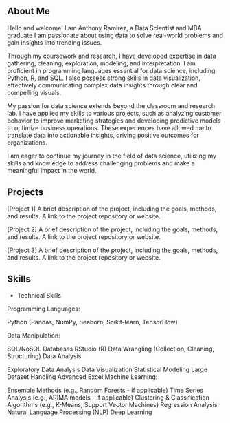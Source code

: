 ## About Me

Hello and welcome! I am Anthony Ramirez, a Data Scientist and MBA graduate  I am passionate about using data to solve real-world problems and gain insights into trending issues.

Through my coursework and research, I have developed expertise in data gathering, cleaning, exploration, modeling, and interpretation. I am proficient in programming languages essential for data science, including Python, R, and SQL. I also possess strong skills in data visualization, effectively communicating complex data insights through clear and compelling visuals.

My passion for data science extends beyond the classroom and research lab. I have applied my skills to various projects, such as analyzing customer behavior to improve marketing strategies and developing predictive models to optimize business operations. These experiences have allowed me to translate data into actionable insights, driving positive outcomes for organizations.

I am eager to continue my journey in the field of data science, utilizing my skills and knowledge to address challenging problems and make a meaningful impact in the world.


## Projects
[Project 1]
A brief description of the project, including the goals, methods, and results.
A link to the project repository or website.

[Project 2]
A brief description of the project, including the goals, methods, and results.
A link to the project repository or website.

[Project 3]
A brief description of the project, including the goals, methods, and results.
A link to the project repository or website.


## Skills
* Technical Skills

Programming Languages:

Python (Pandas, NumPy, Seaborn, Scikit-learn, TensorFlow)


Data Manipulation:

SQL/NoSQL Databases
RStudio (R)
Data Wrangling (Collection, Cleaning, Structuring)
Data Analysis:

Exploratory Data Analysis
Data Visualization
Statistical Modeling
Large Dataset Handling
Advanced Excel
Machine Learning:

Ensemble Methods (e.g., Random Forests - if applicable)
Time Series Analysis (e.g., ARIMA models - if applicable)
Clustering & Classification Algorithms (e.g., K-Means, Support Vector Machines)
Regression Analysis
Natural Language Processing (NLP)
Deep Learning


